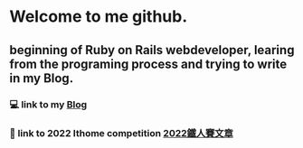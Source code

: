# Welcome to me github.
## beginning of Ruby on Rails webdeveloper, learing from the programing process and trying to write in my Blog.

### :computer: link to  my [Blog](https://oseanchen.github.io/)

### :blue_book: link to 2022 Ithome competition [2022鐵人賽文章](https://ithelp.ithome.com.tw/users/20150977)
